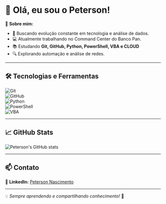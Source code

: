 # 👋 Olá, eu sou o Peterson!  

🚀 **Sobre mim:**  
- 🎯 Buscando evolução constante em tecnologia e análise de dados.  
- 💻 Atualmente trabalhando no Command Center do Banco Pan.  
- 📚 Estudando **Git, GitHub, Python, PowerShell, VBA e CLOUD**  
- 🔍 Explorando automação e análise de redes.  

---

## 🛠️ Tecnologias e Ferramentas  
![Git](https://img.shields.io/badge/Git-F05032?style=flat&logo=git&logoColor=white)  
![GitHub](https://img.shields.io/badge/GitHub-181717?style=flat&logo=github&logoColor=white)  
![Python](https://img.shields.io/badge/Python-3776AB?style=flat&logo=python&logoColor=white)  
![PowerShell](https://img.shields.io/badge/PowerShell-5391FE?style=flat&logo=powershell&logoColor=white)  
![VBA](https://img.shields.io/badge/VBA-217346?style=flat&logo=microsoft-excel&logoColor=white)  

---

## 📈 GitHub Stats  
![Peterson's GitHub stats](https://github-readme-stats.vercel.app/api?username=peternasc&show_icons=true&theme=dracula)

---

## 📫 Contato  
🔗 **LinkedIn:** [Peterson Nascimento](https://www.linkedin.com/in/peterson-nascimento-a30082a9/)  

---

💡 _Sempre aprendendo e compartilhando conhecimento!_ 🚀  